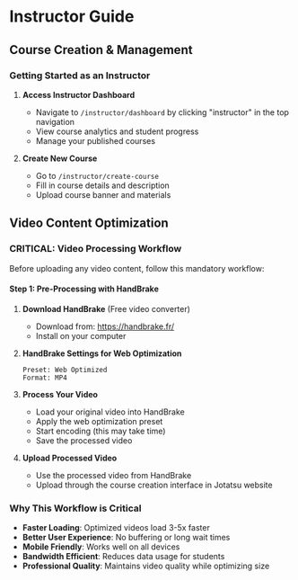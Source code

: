 # Instructor Guide

## Course Creation & Management

### Getting Started as an Instructor

1. **Access Instructor Dashboard**
   - Navigate to `/instructor/dashboard` by clicking "instructor" in the top navigation
   - View course analytics and student progress
   - Manage your published courses

2. **Create New Course**
   - Go to `/instructor/create-course`
   - Fill in course details and description
   - Upload course banner and materials

## Video Content Optimization

### **CRITICAL: Video Processing Workflow**

Before uploading any video content, follow this mandatory workflow:

#### **Step 1: Pre-Processing with HandBrake**
1. **Download HandBrake** (Free video converter)
   - Download from: https://handbrake.fr/
   - Install on your computer

2. **HandBrake Settings for Web Optimization**
   ```
   Preset: Web Optimized
   Format: MP4
   ```

3. **Process Your Video**
   - Load your original video into HandBrake
   - Apply the web optimization preset
   - Start encoding (this may take time)
   - Save the processed video

4. **Upload Processed Video**
   - Use the processed video from HandBrake
   - Upload through the course creation interface in Jotatsu website

### **Why This Workflow is Critical**

- **Faster Loading**: Optimized videos load 3-5x faster
- **Better User Experience**: No buffering or long wait times
- **Mobile Friendly**: Works well on all devices
- **Bandwidth Efficient**: Reduces data usage for students
- **Professional Quality**: Maintains video quality while optimizing size


